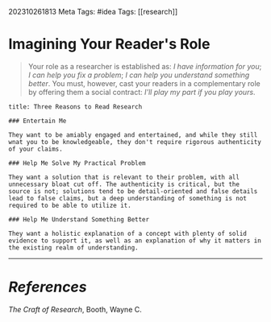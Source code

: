 202310261813
Meta Tags: #idea 
Tags: [[research]]

# Imagining Your Reader's Role

> Your role as a researcher is established as: *I have information for you*; *I can help you fix a problem*; *I can help you understand something better*. You must, however, cast your readers in a complementary role by offering them a social contract: *I'll play my part if you play yours*. 

```ad-info
title: Three Reasons to Read Research

### Entertain Me

They want to be amiably engaged and entertained, and while they still wnat you to be knowledgeable, they don't require rigorous authenticity of your claims.

### Help Me Solve My Practical Problem

They want a solution that is relevant to their problem, with all unnecessary bloat cut off. The authenticity is critical, but the source is not; solutions tend to be detail-oriented and false details lead to false claims, but a deep understanding of something is not required to be able to utilize it. 

### Help Me Understand Something Better

They want a holistic explanation of a concept with plenty of solid evidence to support it, as well as an explanation of why it matters in the existing realm of understanding.
```





---
# *References*

*The Craft of Research*, Booth, Wayne C. 